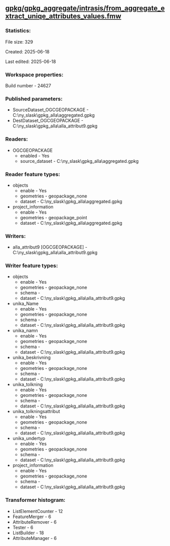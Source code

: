 ﻿## [gpkg/gpkg_aggregate/intrasis/from_aggregate_extract_uniqe_attributes_values.fmw](https://github.com/kicki58/kix_working_dir/blob/master/gpkg/gpkg_aggregate/intrasis/from_aggregate_extract_uniqe_attributes_values.fmw)

### Statistics:
File size: 329

Created: 2025-06-18

Last edited: 2025-06-18


### Workspace properties:
Build number    - 24627

### Published parameters:
*  SourceDataset_OGCGEOPACKAGE    -   C:\ny_slask\gpkg_alla\aggregated.gpkg
*  DestDataset_OGCGEOPACKAGE    -   C:\ny_slask\gpkg_alla\alla_attribut9.gpkg

### Readers:
*  OGCGEOPACKAGE
    * enabled    -  Yes
    * source_dataset    -   C:\ny_slask\gpkg_alla\aggregated.gpkg

### Reader feature types:
*  objects
    * enable - Yes
    * geometries - geopackage_none
    * dataset - C:\ny_slask\gpkg_alla\aggregated.gpkg
*  project_information
    * enable - Yes
    * geometries - geopackage_point
    * dataset - C:\ny_slask\gpkg_alla\aggregated.gpkg


### Writers:
*  alla_attribut9 [OGCGEOPACKAGE]    -   C:\ny_slask\gpkg_alla\alla_attribut9.gpkg

### Writer feature types:
*  objects
    * enable - Yes
    * geometries - geopackage_none
    * schema - 
    * dataset - C:\ny_slask\gpkg_alla\alla_attribut9.gpkg
*  unika_Name
    * enable - Yes
    * geometries - geopackage_none
    * schema - 
    * dataset - C:\ny_slask\gpkg_alla\alla_attribut9.gpkg
*  unika_namn
    * enable - Yes
    * geometries - geopackage_none
    * schema - 
    * dataset - C:\ny_slask\gpkg_alla\alla_attribut9.gpkg
*  unika_beskrivning
    * enable - Yes
    * geometries - geopackage_none
    * schema - 
    * dataset - C:\ny_slask\gpkg_alla\alla_attribut9.gpkg
*  unika_tolkning
    * enable - Yes
    * geometries - geopackage_none
    * schema - 
    * dataset - C:\ny_slask\gpkg_alla\alla_attribut9.gpkg
*  unika_tolkningsattribut
    * enable - Yes
    * geometries - geopackage_none
    * schema - 
    * dataset - C:\ny_slask\gpkg_alla\alla_attribut9.gpkg
*  unika_undertyp
    * enable - Yes
    * geometries - geopackage_none
    * schema - 
    * dataset - C:\ny_slask\gpkg_alla\alla_attribut9.gpkg
*  project_information
    * enable - Yes
    * geometries - geopackage_none
    * schema - 
    * dataset - C:\ny_slask\gpkg_alla\alla_attribut9.gpkg

### Transformer histogram:
*  ListElementCounter    -   12
*  FeatureMerger    -   6
*  AttributeRemover    -   6
*  Tester    -   6
*  ListBuilder    -   18
*  AttributeManager    -   6

